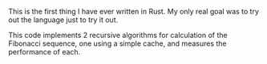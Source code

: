 This is the first thing I have ever written in Rust.  My only real goal was to try out the language just to try it out.

This code implements 2 recursive algorithms for calculation of the Fibonacci sequence, one using a simple cache, and measures the performance of each.
